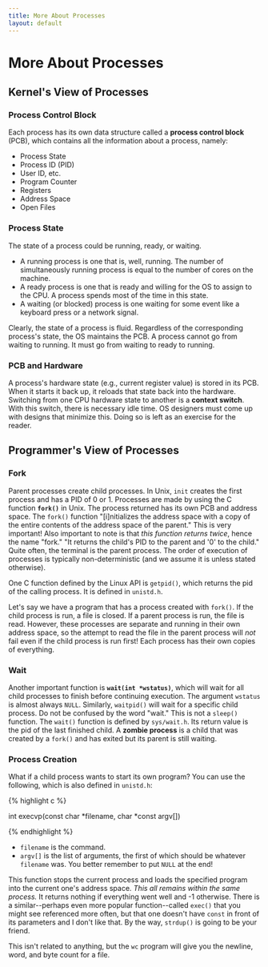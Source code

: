 ```yaml
---
title: More About Processes
layout: default
---
```


# More About Processes

## Kernel's View of Processes

### Process Control Block

Each process has its own data structure called a **process control block** (PCB), which contains all the information about a process, namely:

- Process State
- Process ID (PID)
- User ID, etc.
- Program Counter
- Registers
- Address Space
- Open Files

### Process State

The state of a process could be running, ready, or waiting.

- A running process is one that is, well, running. The number of simultaneously running process is equal to the number of cores on the machine.
- A ready process is one that is ready and willing for the OS to assign to the CPU. A process spends most of the time in this state.
- A waiting (or blocked) process is one waiting for some event like a keyboard press or a network signal.

Clearly, the state of a process is fluid. Regardless of the corresponding process's state, the OS maintains the PCB. A process cannot go from waiting to running. It must go from waiting to ready to running.

### PCB and Hardware

A process's hardware state (e.g., current register value) is stored in its PCB. When it starts it back up, it reloads that state back into the hardware. Switching from one CPU hardware state to another is a **context switch**. With this switch, there is necessary idle time. OS designers must come up with designs that minimize this. Doing so is left as an exercise for the reader.

## Programmer's View of Processes

### Fork

Parent processes create child processes. In Unix, `init` creates the first process and has a PID of 0 or 1. Processes are made by using the C function **`fork()`** in Unix. The process returned has its own PCB and address space. The `fork()` function "[i]nitializes the address space with a copy of the entire contents of the address space of the parent." This is very important! Also important to note is that *this function returns twice*, hence the name "fork." "It returns the child's PID to the parent and '0' to the child." Quite often, the terminal is the parent process. The order of execution of processes is typically non-deterministic (and we assume it is unless stated otherwise).

One C function defined by the Linux API is `getpid()`, which returns the pid of the calling process. It is defined in `unistd.h`.

Let's say we have a program that has a process created with `fork()`. If the child process is run, a file is closed. If a parent process is run, the file is read. However, these processes are separate and running in their own address space, so the attempt to read the file in the parent process will *not* fail even if the child process is run first! Each process has their own copies of everything.

### Wait

Another important function is **`wait(int *wstatus)`**, which will wait for all child processes to finish before continuing execution. The argument `wstatus` is almost always `NULL`. Similarly, `waitpid()` will wait for a specific child process. Do not be confused by the word "wait." This is not a `sleep()` function. The `wait()` function is defined by `sys/wait.h`. Its return value is the pid of the last finished child. A **zombie process** is a child that was created by a `fork()` and has exited but its parent is still waiting.

### Process Creation

What if a child process wants to start its own program? You can use the following, which is also defined in `unistd.h`:

{% highlight c %}

int execvp(const char *filename, char *const argv[])

{% endhighlight %}

- `filename` is the command.
- `argv[]` is the list of arguments, the first of which should be whatever `filename` was. You better remember to put `NULL` at the end!

This function stops the current process and loads the specified program into the current one's address space. *This all remains within the same process.* It returns nothing if everything went well and -1 otherwise. There is a similar--perhaps even more popular function--called `exec()` that you might see referenced more often, but that one doesn't have `const` in front of its parameters and I don't like that. By the way, `strdup()` is going to be your friend.

This isn't related to anything, but the `wc` program will give you the newline, word, and byte count for a file.
